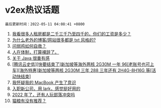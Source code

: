 # v2ex热议话题

`最后更新时间：2022-05-11 04:08:41 +0800`

1. [我看很多人租房都是二千三千乃至四千的，你们的工资是多少？](https://www.v2ex.com/t/851930)
1. [为什么老外的博客/网站很多都是 txt 风格的?](https://www.v2ex.com/t/851940)
1. [问弱鸡如何自救？](https://www.v2ex.com/t/851911)
1. [人在体制，打算裸辞了。](https://www.v2ex.com/t/851995)
1. [关于 Java 很重有感](https://www.v2ex.com/t/851925)
1. [[腾讯云史低][快要结束了]新加坡等海外两核 2G30M 一年 96[老账号也可上车][海外特惠]新加坡等两核 2G30M 三年 288 三年还有 2H4G-8H16G 等[活动快结束]](https://www.v2ex.com/t/851887)
1. [我怀疑我的 MacBook 产生了意识](https://www.v2ex.com/t/851971)
1. [入职新公司，用 lark，感觉挺好用的](https://www.v2ex.com/t/851869)
1. [2022 年了，还有人玩部落冲突吗](https://www.v2ex.com/t/851881)
1. [猫粮有没有推荐？](https://www.v2ex.com/t/851888)

